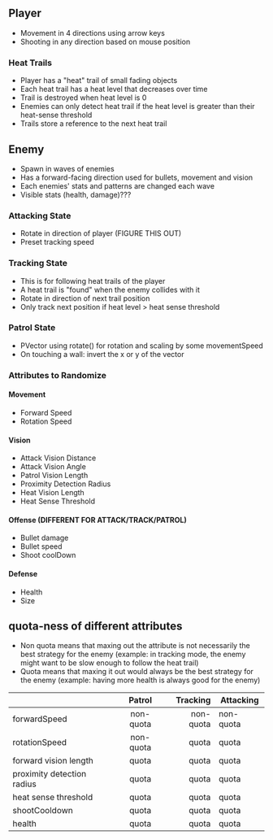 ## Player
- Movement in 4 directions using arrow keys
- Shooting in any direction based on mouse position

### Heat Trails
- Player has a "heat" trail of small fading objects
- Each heat trail has a heat level that decreases over time
- Trail is destroyed when heat level is 0
- Enemies can only detect heat trail if the heat level is greater than their heat-sense threshold
- Trails store a reference to the next heat trail

## Enemy
- Spawn in waves of enemies
- Has a forward-facing direction used for bullets, movement and vision
- Each enemies' stats and patterns are changed each wave
- Visible stats (health, damage)???
### Attacking State
- Rotate in direction of player (FIGURE THIS OUT)
- Preset tracking speed

### Tracking State
- This is for following heat trails of the player
- A heat trail is "found" when the enemy collides with it
- Rotate in direction of next trail position
- Only track next position if heat level > heat sense threshold

### Patrol State
- PVector using rotate() for rotation and scaling by some movementSpeed
- On touching a wall: invert the x or y of the vector

### Attributes to Randomize
#### Movement
- Forward Speed
- Rotation Speed
#### Vision
- Attack Vision Distance
- Attack Vision Angle
- Patrol Vision Length
- Proximity Detection Radius
- Heat Vision Length
- Heat Sense Threshold
#### Offense (DIFFERENT FOR ATTACK/TRACK/PATROL)
- Bullet damage
- Bullet speed
- Shoot coolDown
#### Defense
- Health
- Size

## quota-ness of different attributes

- Non quota means that maxing out the attribute is not necessarily the best strategy for the enemy (example: in tracking mode, the enemy might want to be slow enough to follow the heat trail)
- Quota means that maxing it out would always be the best strategy for the enemy (example: having more health is always good for the enemy)

|                            |   Patrol  |  Tracking | Attacking |
|----------------------------|:---------:|----------:|-----------|
| forwardSpeed               | non-quota | non-quota | non-quota |
| rotationSpeed              | non-quota | quota     | quota     |
| forward vision length      | quota     | quota     | quota     |
| proximity detection radius | quota     | quota     | quota     |
| heat sense threshold       | quota     | quota     | quota     |
| shootCooldown              | quota     | quota     | quota     |
| health                     | quota     | quota     | quota     |
